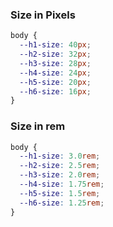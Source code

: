
### Size in Pixels
```css
body {
  --h1-size: 40px;
  --h2-size: 32px;
  --h3-size: 28px;
  --h4-size: 24px;
  --h5-size: 20px;
  --h6-size: 16px;
}
```
### Size in rem
```css
body {
  --h1-size: 3.0rem;
  --h2-size: 2.5rem;
  --h3-size: 2.0rem;
  --h4-size: 1.75rem;
  --h5-size: 1.5rem;
  --h6-size: 1.25rem;
}
```